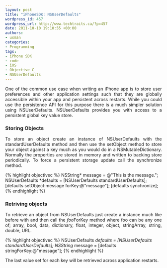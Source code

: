 ```yaml
--- 
layout: post
title: "iPhoneSDK: NSUserDefaults"
wordpress_id: 457
wordpress_url: http://www.techtraits.ca/?p=457
date: 2011-10-10 19:10:55 +00:00
authors: 
- usman
categories: 
- Programming
tags:
- iPhone SDK
- code
- iOS
- Objective C
- NSUserDefaults
---
```


<p style="text-align: justify;">
One of the common use case when writing an iPhone app is to store user preferences and other application settings such that they are globally accessible within your app and persistent across restarts. While you could use the persistence API for this purpose there is a much simpler solution using NSUserDefaults. NSUserDefaults provides you with access to a persistent global key value store. </p>

<!--more-->

<h3> Storing Objects</h3>
<p style="text-align: justify;">
To store an object create an instance of NSUserDefaults with the standardUserDefaults method and then use the setObject method to store your object against a key much as you would do in a NSMutableDictionary. Normally the properties are stored in memory and written to backing store periodically. To force a persistent storage update call the synchronize method.</p>


{% highlight objectivec %}
NSString* message = @"This is the message.";
NSUserDefaults *defaults = [NSUserDefaults standardUserDefaults];
[defaults setObject:message forKey:@"message"];
[defaults synchronize];
{% endhighlight %}
&nbsp;

<h3> Retriving objects</h3>

<p style="text-align: justify;">
To retrieve an object from NSUserDefaults just create a instance much like before with and then call the <em>foo</em>ForKey method where foo can be any one of; array, bool, data, dictionary, float, integer, object, stringArray, string, double, URL. </p>

{% highlight objectivec %}
NSUserDefaults *defaults = [NSUserDefaults standardUserDefaults];
NSString* message = [defaults stringForKey:@"message"];
{% endhighlight %}
&nbsp;


The last value set for each key will be retrieved across application restarts.  
